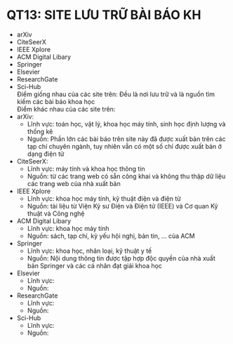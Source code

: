 QT13: SITE LƯU TRỮ BÀI BÁO KH
=======
- arXiv
- CiteSeerX
- IEEE Xplore
- ACM Digital Libary
- Springer
- Elsevier
- ResearchGate
- Sci-Hub  
Điểm giống nhau của các site trên: Đều là nơi lưu trữ và là nguồn tìm kiếm các bài báo khoa học  
Điểm khác nhau của các site trên:  
- arXiv:  
  - Lĩnh vực: toán học, vật lý, khoa học máy tính, sinh học định lượng và thống kê  
  - Nguồn: Phần lớn các bài báo trên site này đã được xuất bản trên các tạp chí chuyên ngành, tuy nhiên vẫn có một số chỉ được xuất bản ở dạng điện tử  
- CiteSeerX:  
  - Lĩnh vực: máy tính và khoa học thông tin  
  - Nguồn: từ các trang web có sẵn công khai và không thu thập dữ liệu các trang web của nhà xuất bản  
- IEEE Xplore
  - Lĩnh vực: khoa học máy tính, kỹ thuật điện và điện tử  
  - Nguồn: tài liệu từ Viện Kỹ sư Điện và Điện tử (IEEE) và Cơ quan Kỹ thuật và Công nghệ  
- ACM Digital Libary
  - Lĩnh vực: khoa học máy tính   
  - Nguồn: sách, tạp chí, kỷ yếu hội nghị, bản tin, ... của ACM  
- Springer
  - Lĩnh vực: khoa học, nhân loại, kỹ thuật y tế  
  - Nguồn: Nội dung thông tin được tập hợp độc quyền của nhà xuất bản Springer và các cá nhân đạt giải khoa học  
- Elsevier
  - Lĩnh vực:  
  - Nguồn:  
- ResearchGate
  - Lĩnh vực:  
  - Nguồn:  
- Sci-Hub  
  - Lĩnh vực:  
  - Nguồn:  
